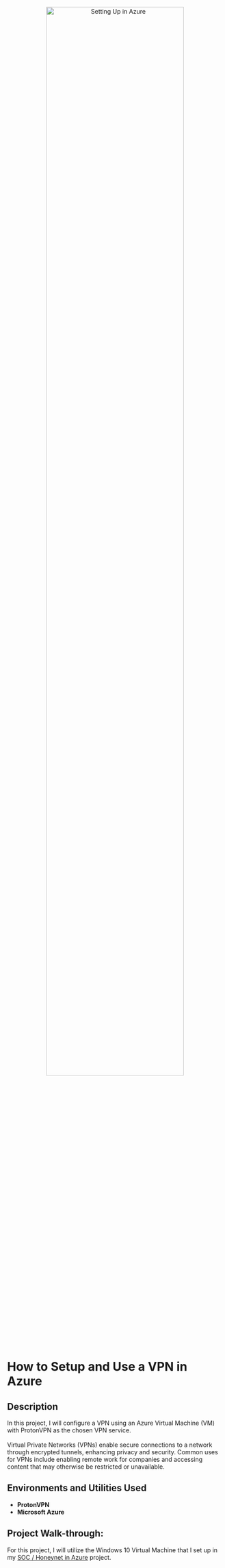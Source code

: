 <p align="center">
<img src="https://i.imgur.com/nBkHqaM.png" height="80%" width="80%" alt="Setting Up in Azure"/>
<br />

<h1>How to Setup and Use a VPN in Azure</h1>

<h2>Description</h2>
In this project, I will configure a VPN using an Azure Virtual Machine (VM) with ProtonVPN as the chosen VPN service. <br />
<br />
Virtual Private Networks (VPNs) enable secure connections to a network through encrypted tunnels, enhancing privacy and security. Common uses for VPNs include enabling remote work for companies and accessing content that may otherwise be restricted or unavailable.  
<br/>

<h2>Environments and Utilities Used</h2>

- <b>ProtonVPN</b>
- <b>Microsoft Azure</b>

<h2>Project Walk-through:</h2>

For this project, I will utilize the Windows 10 Virtual Machine that I set up in my [SOC / Honeynet in Azure](https://github.com/steveabner/Cloud-SOC) project.
